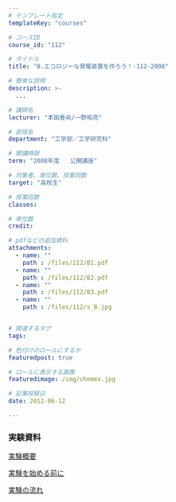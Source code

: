 ```yaml
---
# テンプレート指定
templateKey: "courses"

# コースID
course_id: "112"

# タイトル
title: "B.エコロジーな発電装置を作ろう！-112-2008"

# 簡単な説明
description: >-
  ...

# 講師名
lecturer: "本田善央/一野祐亮"

# 部局名
department: "工学部／工学研究科"

# 開講時限
term: "2008年度	公開講座"

# 対象者、単位数、授業回数
target: "高校生"

# 授業回数
classes: 

# 単位数
credit: 

# pdfなどの追加資料
attachments: 
  - name: "" 
    path : /files/112/B1.pdf
  - name: "" 
    path : /files/112/B2.pdf
  - name: "" 
    path : /files/112/B3.pdf
  - name: "" 
    path : /files/112/s_B.jpg


# 関連するタグ
tags:

# 色付けのロールにするか
featuredpost: true

# ロールに表示する画像
featuredimage: /img/chemex.jpg

# 記事投稿日
date: 2012-06-12

---
```






### 実験資料


[実験概要](/files/112/B1.pdf) 


[実験を始める前に](/files/112/B2.pdf) 


[実験の流れ](/files/112/B3.pdf) 


